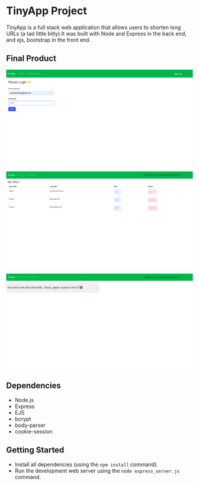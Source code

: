 # TinyApp Project

TinyApp is a full stack web application that allows users to shorten long URLs (a tad little bitly).It was built with Node and Express in the back end, and ejs, bootstrap in the front end.

## Final Product

!["Log in to use TinyApp"](https://github.com/davidOnaolapo/tinyapp/blob/master/docs/tinyapp-login.png?raw=true)

!["The page that displays all your URLs"](https://github.com/davidOnaolapo/tinyapp/blob/master/docs/urls-page.png?raw=true)

!["Be sure to accept my challenge to a game of rock, paper, scissors, if you would like to own a short URL you did not generate :)"](https://github.com/davidOnaolapo/tinyapp/blob/master/docs/rock-paper-scissors.png?raw=true)


## Dependencies

- Node.js
- Express
- EJS
- bcrypt
- body-parser
- cookie-session

## Getting Started

- Install all dependencies (using the `npm install` command).
- Run the development web server using the `node express_server.js` command.